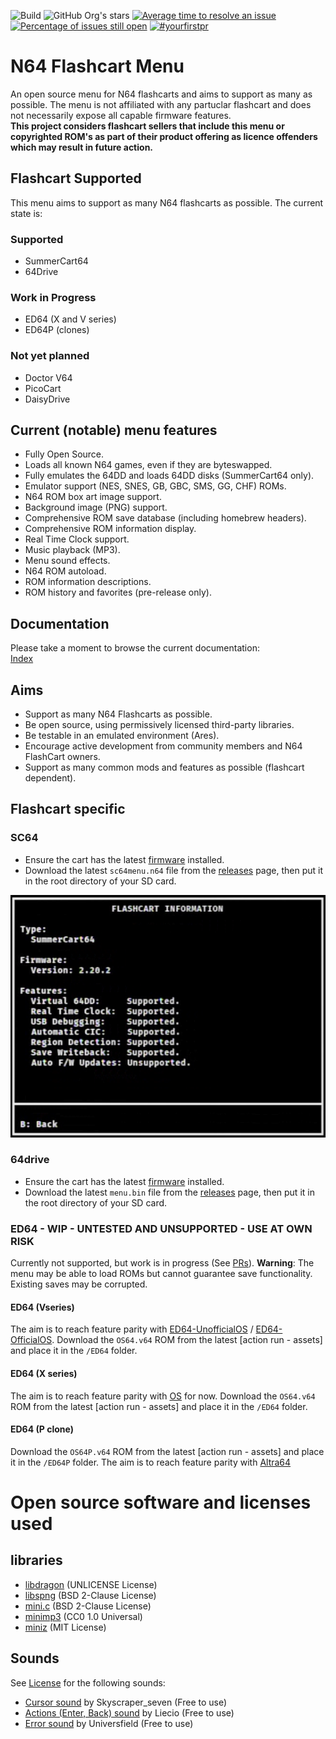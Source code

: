 ![Build](https://github.com/polprzewodnikowy/N64FlashcartMenu/actions/workflows/build.yml/badge.svg)
![GitHub Org's stars](https://img.shields.io/github/stars/Polprzewodnikowy/N64FlashcartMenu)
[![Average time to resolve an issue](http://isitmaintained.com/badge/resolution/Polprzewodnikowy/N64FlashcartMenu.svg)](http://isitmaintained.com/project/Polprzewodnikowy/N64FlashcartMenu "Average time to resolve an issue")
[![Percentage of issues still open](http://isitmaintained.com/badge/open/Polprzewodnikowy/N64FlashcartMenu.svg)](http://isitmaintained.com/project/Polprzewodnikowy/N64FlashcartMenu "Percentage of issues still open")
[![#yourfirstpr](https://img.shields.io/badge/first--timers--only-friendly-blue.svg)](https://github.com/Polprzewodnikowy/N64FlashcartMenu/CONTRIBUTING.md)

# N64 Flashcart Menu
An open source menu for N64 flashcarts and aims to support as many as possible. The menu is not affiliated with any partuclar flashcart and does not necessarily expose all capable firmware features.  
**This project considers flashcart sellers that include this menu or copyrighted ROM's as part of their product offering as licence offenders which may result in future action.**  

## Flashcart Supported
This menu aims to support as many N64 flashcarts as possible. The current state is:

### Supported
* SummerCart64
* 64Drive

### Work in Progress
* ED64 (X and V series)
* ED64P (clones)

### Not yet planned
* Doctor V64
* PicoCart
* DaisyDrive


## Current (notable) menu features
* Fully Open Source.
* Loads all known N64 games, even if they are byteswapped.
* Fully emulates the 64DD and loads 64DD disks (SummerCart64 only).
* Emulator support (NES, SNES, GB, GBC, SMS, GG, CHF) ROMs.
* N64 ROM box art image support.
* Background image (PNG) support.
* Comprehensive ROM save database (including homebrew headers).
* Comprehensive ROM information display.
* Real Time Clock support.
* Music playback (MP3).
* Menu sound effects.
* N64 ROM autoload.
* ROM information descriptions.
* ROM history and favorites (pre-release only).


## Documentation
Please take a moment to browse the current documentation:  
[Index](./docs/00_index.md)


## Aims
* Support as many N64 Flashcarts as possible.
* Be open source, using permissively licensed third-party libraries.
* Be testable in an emulated environment (Ares).
* Encourage active development from community members and N64 FlashCart owners.
* Support as many common mods and features as possible (flashcart dependent).


## Flashcart specific

### SC64
* Ensure the cart has the latest [firmware](https://github.com/Polprzewodnikowy/SummerCart64/releases/latest) installed.
* Download the latest `sc64menu.n64` file from the [releases](https://github.com/Polprzewodnikowy/N64FlashcartMenu/releases/) page, then put it in the root directory of your SD card.

![SC64 flashcart information](./docs/images/sc64-flashcart-information.png "example SC64 flashcart information")


### 64drive
* Ensure the cart has the latest [firmware](https://64drive.retroactive.be/support.php) installed.
* Download the latest `menu.bin` file from the [releases](https://github.com/Polprzewodnikowy/N64FlashcartMenu/releases/) page, then put it in the root directory of your SD card.


### ED64 - WIP - UNTESTED AND UNSUPPORTED - USE AT OWN RISK
Currently not supported, but work is in progress (See [PRs](https://github.com/Polprzewodnikowy/N64FlashcartMenu/pulls)).
**Warning**: The menu may be able to load ROMs but cannot guarantee save functionality. Existing saves may be corrupted.

#### ED64 (Vseries)
The aim is to reach feature parity with [ED64-UnofficialOS](https://github.com/n64-tools/ED64-UnofficialOS-binaries) / [ED64-OfficialOS](https://krikzz.com/pub/support/everdrive-64/v2x-v3x/os-bin/).
Download the `OS64.v64` ROM from the latest [action run - assets] and place it in the `/ED64` folder.

#### ED64 (X series)
The aim is to reach feature parity with [OS](https://krikzz.com/pub/support/everdrive-64/x-series/OS/) for now.
Download the `OS64.v64` ROM from the latest [action run - assets] and place it in the `/ED64` folder.

#### ED64 (P clone)
Download the `OS64P.v64` ROM from the latest [action run - assets] and place it in the `/ED64P` folder.
The aim is to reach feature parity with [Altra64](https://github.com/networkfusion/altra64)


# Open source software and licenses used
## libraries
* [libdragon](https://github.com/DragonMinded/libdragon/tree/preview) (UNLICENSE License)
* [libspng](https://github.com/randy408/libspng) (BSD 2-Clause License)
* [mini.c](https://github.com/univrsal/mini.c) (BSD 2-Clause License)
* [minimp3](https://github.com/lieff/minimp3) (CC0 1.0 Universal)
* [miniz](https://github.com/richgel999/miniz) (MIT License)

## Sounds
See [License](https://pixabay.com/en/service/license-summary/) for the following sounds:
* [Cursor sound](https://pixabay.com/en/sound-effects/click-buttons-ui-menu-sounds-effects-button-7-203601/) by Skyscraper_seven (Free to use)
* [Actions (Enter, Back) sound](https://pixabay.com/en/sound-effects/menu-button-user-interface-pack-190041/) by Liecio (Free to use)
* [Error sound](https://pixabay.com/en/sound-effects/error-call-to-attention-129258/) by Universfield (Free to use)
